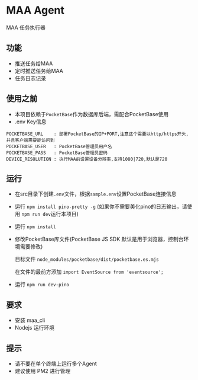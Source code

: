 # MAA Agent 
MAA 任务执行器

## 功能
- 推送任务给MAA
- 定时推送任务给MAA
- 任务日志记录

## 使用之前
- 本项目依赖于`PocketBase`作为数据库后端，需配合PocketBase使用
- .env Key信息
```shell
POCKETBASE_URL    : 部署PocketBase的IP+PORT,注意这个需要以http/https开头,并且客户端需要能访问到
POCKETBASE_USER   : PocketBase管理员用户名
POCKETBASE_PASS   : PocketBase管理员密码
DEVICE_RESOLUTION : 执行MAA前设置设备分辨率,支持1080|720,默认是720
```

## 运行
- 在src目录下创建`.env`文件，根据`sample.env`设置PocketBase连接信息
- 运行 `npm install pino-pretty -g` (如果你不需要美化pino的日志输出，请使用 `npm run dev`运行本项目)
- 运行 `npm install`
- 修改PocketBase库文件(PocketBase JS SDK 默认是用于浏览器，控制台环境需要修改)

    目标文件 `node_modules/pocketbase/dist/pocketbase.es.mjs`

    在文件的最前方添加 `import EventSource from 'eventsource';`

- 运行 `npm run dev-pino`

## 要求
- 安装 maa_cli
- Nodejs 运行环境

## 提示
- 请不要在单个终端上运行多个Agent 
- 建议使用 PM2 进行管理

